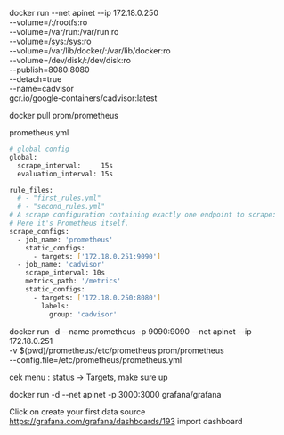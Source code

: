 docker run --net apinet --ip 172.18.0.250\
--volume=/:/rootfs:ro \
--volume=/var/run:/var/run:ro \
--volume=/sys:/sys:ro \
--volume=/var/lib/docker/:/var/lib/docker:ro \
--volume=/dev/disk/:/dev/disk:ro \
--publish=8080:8080 \
--detach=true \
--name=cadvisor \
gcr.io/google-containers/cadvisor:latest 


docker pull prom/prometheus

prometheus.yml
```sh
# global config
global:
  scrape_interval:     15s
  evaluation_interval: 15s

rule_files:
  # - "first_rules.yml"
  # - "second_rules.yml"
# A scrape configuration containing exactly one endpoint to scrape:
# Here it's Prometheus itself.
scrape_configs:
  - job_name: 'prometheus'
    static_configs:
      - targets: ['172.18.0.251:9090']
  - job_name: 'cadvisor'
    scrape_interval: 10s 
    metrics_path: '/metrics'
    static_configs:
      - targets: ['172.18.0.250:8080']
        labels:
          group: 'cadvisor'
```





docker run -d --name prometheus -p 9090:9090 --net apinet --ip 172.18.0.251\
-v $(pwd)/prometheus:/etc/prometheus prom/prometheus \
--config.file=/etc/prometheus/prometheus.yml

cek menu : status → Targets, make sure up


docker run -d --net apinet -p 3000:3000 grafana/grafana

Click on create your first data source
https://grafana.com/grafana/dashboards/193
import dashboard